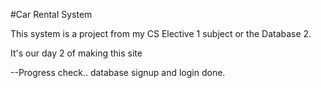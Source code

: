 #Car Rental System

This system is a project from my CS Elective 1 subject or the Database 2.

It's our day 2 of making this site

--Progress check.. database signup and login done.
